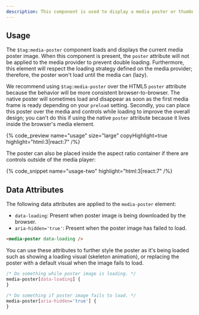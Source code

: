 ```yaml
---
description: This component is used to display a media poster or thumbnail image, generally before playback begins.
---
```


## Usage

The `$tag:media-poster` component loads and displays the current media poster image. When
this component is present, the `poster` attribute will not be applied to the media provider to
prevent double loading. Furthermore, this element will respect the loading strategy defined
on the media provider; therefore, the poster won't load until the media can (lazy).

We recommend using `$tag:media-poster` over the HTML5 `poster` attribute because the behavior will
be more consistent browser-to-browser. The native poster will sometimes load and disappear as
soon as the first media frame is ready depending on your `preload` setting. Secondly, you can
place this poster over the media and controls while loading to improve the overall design; you
can't do this if using the native `poster` attribute because it lives inside the browser's
media element.

{% code_preview name="usage" size="large" copyHighlight=true highlight="html:3|react:7" /%}

The poster can also be placed inside the aspect ratio container if there are controls outside
of the media player:

{% code_snippet name="usage-two" highlight="html:3|react:7" /%}

## Data Attributes

The following data attributes are applied to the `media-poster` element:

- `data-loading`: Present when poster image is being downloaded by the browser.
- `aria-hidden='true'`: Present when the poster image has failed to load.

```html
<media-poster data-loading />
```

You can use these attributes to further style the poster as it's being loaded such as
showing a loading visual (skeleton animation), or replacing the poster with a default visual
when the image fails to load.

```css {% copy=true %}
/* Do something while poster image is loading. */
media-poster[data-loading] {
}

/* Do something if poster image fails to load. */
media-poster[aria-hidden='true'] {
}
```
